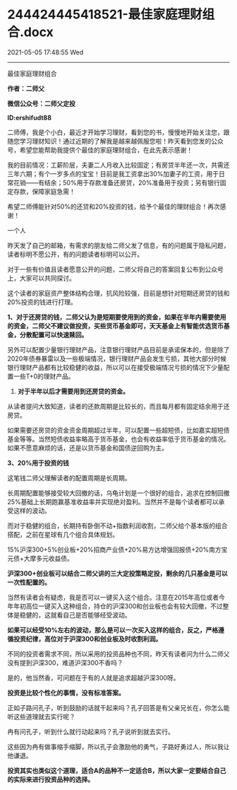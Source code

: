 # 244424445418521-最佳家庭理财组合.docx

2021-05-05 17:48:55 Wed

----

最佳家庭理财组合

__作者：二师父__

__微信公众号：二师父定投__

__ID:ershifudt88__

二师傅，我是个小白，最近才开始学习理财，看到您的书，慢慢地开始关注您，跟随您学习理财知识！通过近期的了解我是越来越佩服您啦！昨天看到您发的公众号，希望您能帮助我提供个最佳的家庭理财组合，在此先表示感谢！

我的目前情况：工薪阶层，夫妻二人月收入比较固定；有房贷半年还一次，共需还三年六期；有个一岁多点的宝宝！目前是我工资拿出30%加妻子的工资，用于日常花销——有结余；50%用于存款准备还房贷，20%准备用于投资；另有银行固定存款，保障家庭急需！

希望二师傅能针对50%的还贷和20%投资的钱，给予个最佳的理财组合！再次感谢！

一个人

昨天发了自己的邮箱，有需求的朋友给二师父发了信息，有的问题属于隐私问题，读者标明不愿公开，有的问题读者标明可以公开。

对于一些有价值且读者愿意公开的问题，二师父将自己的答案回复公布到公众号上，大家可以共同探讨。

这个读者的家庭资产整体结构合理，抗风险较强，目前是想针对短期还房贷的钱和20%投资的钱进行打理。

__1、对于还房贷的钱，二师父认为是短期要使用到的资金，如果在半年内需要使用的资金，二师父不建议做投资，买些货币基金即可，天天基金上有智能优选货币基金，分散配置可以快速赎回。__

另外可以配置少量银行理财产品，注意银行理财产品目前是承诺保本的，但是除了2020年债券暴雷以及一些极端情况，银行理财产品会发生亏损，其他大部分时候银行理财产品都有比较稳健的收益，所以可以在接受极端情况亏损的情况下少量配置一些T\+0的理财产品。

1. __对于半年以后才需要用到还房贷的资金。__

从读者提问大致知道，读者的还款周期是比较长的，而且每月都有固定结余用于还房贷。

如果需要还房贷的资金资金周期超过半年，可以配置一些超短债，比如嘉实超短债基金等等。当然短债收益率略高于货币基金，也会有收益率低于货币基金的情况。如果不愿意麻烦的话，还是以货币基金和国债逆回购为主。

__3、20%用于投资的钱__

这笔钱二师父理解读者的配置周期是长周期。

长周期配置能够接受较大回撤的话，乌龟计划是一个很好的组合，追求在控制回撤25%基础上长期跑赢基准收益率并实现绝对盈利。当然并不是每个读者都可以承受这样的波动。

而对于稳健的组合，长期持有卧倒不动\+指数利润收割，二师父给个基本版的组合搭配，之前在星球有几个组合具体规划。

15%沪深300\+5%创业板\+20%招商产业债\+20%易方达增强回报债\+20%南方宝元债\+大摩多元收益债。

__沪深300\+创业板可以结合二师父讲的三大定投策略定投，剩余的几只基金是可以一次性配置的。__

当然有读者会有疑虑，我是否可以一键买入这个组合。注意在2015年高位或者今年年初高位一键买入这种组合，持仓的沪深300和创业板也会有较大回撤，不过整体是稳健的，这就看自己是否能够经受波动。

__如果可以经受10%左右的波动，那么是可以一次买入这样的组合，反之，严格遵循投资纪律，高位对于沪深300和创业板及时收割利润。__

不同的投资者需求不同，所以采用的投资品种也不同，昨天有读者问为什么二师父没有提到沪深300，难道沪深300不香吗？

是的，他当然香，可问题在于有的人就是追求超越沪深300呀。

__投资是比较个性化的事情，没有标准答案。__

正如子路问孔子，听到鼓励的话就干起来吗？孔子回答是有父亲兄长在，你怎么能听这些道理就去实行呢？

冉有问孔子，听到什么就行动起来吗？孔子说听到就去实行。

这些因为冉有做事缩手缩脚，所以孔子会激励他的勇气，子路好勇过人，所以我让他谦退。

__投资其实也类似这个道理，适合A的品种不一定适合B，所以大家一定要结合自己的实际来进行投资品种的选择。__

